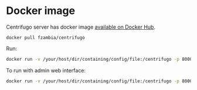 # Docker image

Centrifugo server has docker image [available on Docker Hub](https://registry.hub.docker.com/u/fzambia/centrifugo/).

```
docker pull fzambia/centrifugo
```

Run:

```bash
docker run -v /your/host/dir/containing/config/file:/centrifugo -p 8000:8000 fzambia/centrifugo centrifugo -c config.json
```

To run with admin web interface:

```bash
docker run -v /your/host/dir/containing/config/file:/centrifugo -p 8000:8000 fzambia/centrifugo centrifugo -c config.json -w /opt/centrifugo/web
```
